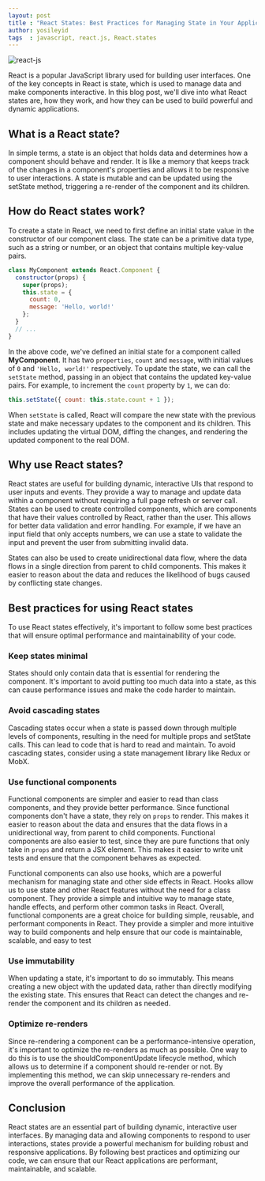 ```yaml
---
layout: post
title : "React States: Best Practices for Managing State in Your Applications"
author: yosileyid
tags  : javascript, react.js, React.states
---
```


![react-js](https://user-images.githubusercontent.com/14003326/220189844-c2f20b25-25ac-4672-a831-ebf8fcec4da2.png)

React is a popular JavaScript library used for building user interfaces. One of the key concepts in React is state, which is used to manage data and make components interactive. In this blog post, we'll dive into what React states are, how they work, and how they can be used to build powerful and dynamic applications.
<!--more-->
## What is a React state?

In simple terms, a state is an object that holds data and determines how a component should behave and render. It is like a memory that keeps track of the changes in a component's properties and allows it to be responsive to user interactions. A state is mutable and can be updated using the setState method, triggering a re-render of the component and its children.

## How do React states work?

To create a state in React, we need to first define an initial state value in the constructor of our component class. The state can be a primitive data type, such as a string or number, or an object that contains multiple key-value pairs.

```js
class MyComponent extends React.Component {
  constructor(props) {
    super(props);
    this.state = {
      count: 0,
      message: 'Hello, world!'
    };
  }
  // ...
}
```

In the above code, we've defined an initial state for a component called **MyComponent**. It has two `properties`, `count` and `message`, with initial values of `0` and `'Hello, world!'` respectively. To update the state, we can call the `setState` method, passing in an object that contains the updated key-value pairs. For example, to increment the `count` property by `1`, we can do:

```js
this.setState({ count: this.state.count + 1 });
```

When `setState` is called, React will compare the new state with the previous state and make necessary updates to the component and its children. This includes updating the virtual DOM, diffing the changes, and rendering the updated component to the real DOM.

## Why use React states?

React states are useful for building dynamic, interactive UIs that respond to user inputs and events. They provide a way to manage and update data within a component without requiring a full page refresh or server call. States can be used to create controlled components, which are components that have their values controlled by React, rather than the user. This allows for better data validation and error handling. For example, if we have an input field that only accepts numbers, we can use a state to validate the input and prevent the user from submitting invalid data.

States can also be used to create unidirectional data flow, where the data flows in a single direction from parent to child components. This makes it easier to reason about the data and reduces the likelihood of bugs caused by conflicting state changes.

## Best practices for using React states
To use React states effectively, it's important to follow some best practices that will ensure optimal performance and maintainability of your code.

### Keep states minimal
States should only contain data that is essential for rendering the component. It's important to avoid putting too much data into a state, as this can cause performance issues and make the code harder to maintain.

### Avoid cascading states
Cascading states occur when a state is passed down through multiple levels of components, resulting in the need for multiple props and setState calls. This can lead to code that is hard to read and maintain. To avoid cascading states, consider using a state management library like Redux or MobX.

### Use functional components

Functional components are simpler and easier to read than class components, and they provide better performance. Since functional components don't have a state, they rely on `props` to render. This makes it easier to reason about the data and ensures that the data flows in a unidirectional way, from parent to child components. Functional components are also easier to test, since they are pure functions that only take in `props` and return a JSX element. This makes it easier to write unit tests and ensure that the component behaves as expected.

Functional components can also use hooks, which are a powerful mechanism for managing state and other side effects in React. Hooks allow us to use state and other React features without the need for a class component. They provide a simple and intuitive way to manage state, handle effects, and perform other common tasks in React. Overall, functional components are a great choice for building simple, reusable, and performant components in React. They provide a simpler and more intuitive way to build components and help ensure that our code is maintainable, scalable, and easy to test

### Use immutability
When updating a state, it's important to do so immutably. This means creating a new object with the updated data, rather than directly modifying the existing state. This ensures that React can detect the changes and re-render the component and its children as needed.

### Optimize re-renders
Since re-rendering a component can be a performance-intensive operation, it's important to optimize the re-renders as much as possible. One way to do this is to use the shouldComponentUpdate lifecycle method, which allows us to determine if a component should re-render or not. By implementing this method, we can skip unnecessary re-renders and improve the overall performance of the application.

## Conclusion
React states are an essential part of building dynamic, interactive user interfaces. By managing data and allowing components to respond to user interactions, states provide a powerful mechanism for building robust and responsive applications. By following best practices and optimizing our code, we can ensure that our React applications are performant, maintainable, and scalable.
